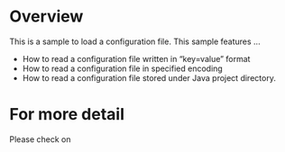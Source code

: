 # Overview
This is a sample to load a configuration file.
This sample features ...
* How to read a configuration file written in “key=value” format
* How to read a configuration file in specified encoding
* How to read a configuration file stored under Java project directory.

# For more detail
Please check on 
